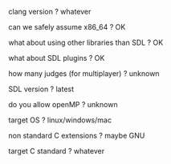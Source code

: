 clang version ? whatever

can we safely assume x86_64 ? OK

what about using other libraries than SDL ? OK

what about SDL plugins ? OK

how many judges (for multiplayer) ? unknown

SDL version ? latest

do you allow openMP ? unknown

target OS ? linux/windows/mac

non standard C extensions ? maybe GNU

target C standard ? whatever
